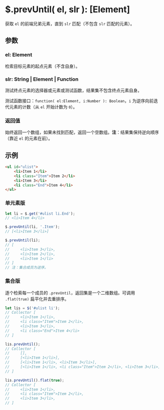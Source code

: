 # $.prevUntil( el, slr ): [Element]

获取 `el` 的前端兄弟元素，直到 `slr` 匹配（不包含 `slr` 匹配的元素）。


## 参数

### el: Element

检索目标元素的起点元素（不含自身）。


### slr: String | Element | Function

测试终点元素的选择器或元素或测试函数，结果集不包含终点元素自身。

测试函数接口：`function( el:Element, i:Number ): Boolean`，`i` 为逆序向前迭代元素的计数（从 `el` 开始计数为 `0`）。


### 返回值

始终返回一个数组，如果未找到匹配，返回一个空数组。**注**：结果集保持逆向顺序（靠近 `el` 的元素在前）。



## 示例

```html
<ul id="ulist">
    <li>Item 1</li>
    <li class="Item">Item 2</li>
    <li>Item 3</li>
    <li class="End">Item 4</li>
</ul>
```


### 单元素版

```js
let li = $.get('#ulist li.End');
// <li>Item 4</li>

$.prevUntil(li, '.Item');
// [<li>Item 3</li>]

$.prevUntil(li);
// [
//     <li>Item 3</li>,
//     <li>Item 2</li>,
//     <li>Item 1</li>
// ]
// 注：集合成员为逆序。
```


### 集合版

逐个检索每一个成员的 `.prevUntil`，返回集是一个二维数组。可调用 `.flat(true)` 扁平化并去重排序。

```js
let lis = $('#ulist li');
// Collector [
//     <li>Item 1</li>,
//     <li class="Item">Item 2</li>,
//     <li>Item 3</li>,
//     <li class="End">Item 4</li>
// ]

lis.prevUntil();
// Collector [
//     [],
//     [<li>Item 1</li>],
//     [<li>Item 1</li>, <li>Item 3</li>],
//     [<li>Item 1</li>, <li class="Item">Item 2</li>, <li>Item 3</li>],
// ]

lis.prevUntil().flat(true);
// Collector [
//     <li>Item 1</li>,
//     <li class="Item">Item 2</li>,
//     <li>Item 3</li>,
// ]
```
